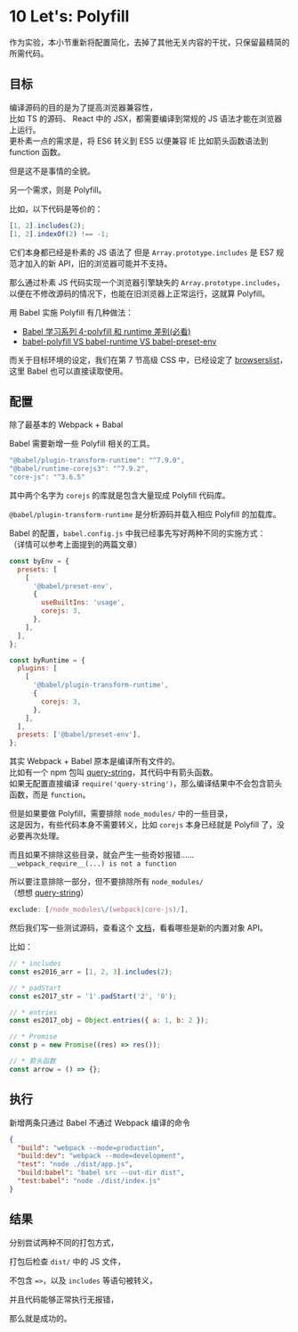 # 10 Let's: Polyfill

作为实验，本小节重新将配置简化，去掉了其他无关内容的干扰，只保留最精简的所需代码。

## 目标

编译源码的目的是为了提高浏览器兼容性，  
比如 TS 的源码、 React 中的 JSX，都需要编译到常规的 JS 语法才能在浏览器上运行。  
更朴素一点的需求是，将 ES6 转义到 ES5 以便兼容 IE 比如箭头函数语法到 function 函数。

但是这不是事情的全貌。

另一个需求，则是 Polyfill。

比如，以下代码是等价的：

```js
[1, 2].includes(2);
[1, 2].indexOf(2) !== -1;
```

它们本身都已经是朴素的 JS 语法了
但是 `Array.prototype.includes` 是 ES7 规范才加入的新 API，旧的浏览器可能并不支持。

那么通过朴素 JS 代码实现一个浏览器引擎缺失的 `Array.prototype.includes`，以便在不修改源码的情况下，也能在旧浏览器上正常运行，这就算 Polyfill。

用 Babel 实施 Polyfill 有几种做法：

- [Babel 学习系列 4-polyfill 和 runtime 差别(必看)](https://zhuanlan.zhihu.com/p/58624930)
- [babel-polyfill VS babel-runtime VS babel-preset-env](https://juejin.im/post/5aefe0a6f265da0b9e64fa54)

而关于目标环境的设定，我们在第 7 节高级 CSS 中，已经设定了 [browserslist](https://github.com/browserslist/browserslist)，这里 Babel 也可以直接读取使用。

## 配置

除了最基本的 Webpack + Babal

Babel 需要新增一些 Polyfill 相关的工具。

```js
"@babel/plugin-transform-runtime": "^7.9.0",
"@babel/runtime-corejs3": "^7.9.2",
"core-js": "^3.6.5"
```

其中两个名字为 `corejs` 的库就是包含大量现成 Polyfill 代码库。

`@babel/plugin-transform-runtime` 是分析源码并载入相应 Polyfill 的加载库。

Babel 的配置，`babel.config.js` 中我已经事先写好两种不同的实施方式：  
（详情可以参考上面提到的两篇文章）

```js
const byEnv = {
  presets: [
    [
      '@babel/preset-env',
      {
        useBuiltIns: 'usage',
        corejs: 3,
      },
    ],
  ],
};

const byRuntime = {
  plugins: [
    [
      '@babel/plugin-transform-runtime',
      {
        corejs: 3,
      },
    ],
  ],
  presets: ['@babel/preset-env'],
};
```

其实 Webpack + Babel 原本是编译所有文件的。  
比如有一个 npm 包叫 [query-string](https://unpkg.com/query-string)，其代码中有箭头函数。  
如果无配置直接编译 `require('query-string')`，那么编译结果中不会包含箭头函数，而是 `function`。

但是如果要做 Polyfill，需要排除 `node_modules/` 中的一些目录，  
这是因为，有些代码本身不需要转义，比如 `corejs` 本身已经就是 Polyfill 了，没必要再次处理。

而且如果不排除这些目录，就会产生一些奇妙报错……  
`__webpack_require__(...) is not a function`

所以要注意排除一部分，但不要排除所有 `node_modules/`  
（想想 [query-string](https://unpkg.com/query-string)）

```js
exclude: [/node_modules\/(webpack|core-js)/],
```

然后我们写一些测试源码，查看这个 [文档](https://github.com/inexorabletash/polyfill)，看看哪些是新的内置对象 API。

比如：

```js
// * includes
const es2016_arr = [1, 2, 3].includes(2);

// * padStart
const es2017_str = '1'.padStart('2', '0');

// * entries
const es2017_obj = Object.entries({ a: 1, b: 2 });

// * Promise
const p = new Promise((res) => res());

// * 箭头函数
const arrow = () => {};
```

## 执行

新增两条只通过 Babel 不通过 Webpack 编译的命令

```json
{
  "build": "webpack --mode=production",
  "build:dev": "webpack --mode=development",
  "test": "node ./dist/app.js",
  "build:babel": "babel src --out-dir dist",
  "test:babel": "node ./dist/index.js"
}
```

## 结果

分别尝试两种不同的打包方式，

打包后检查 `dist/` 中的 JS 文件，

不包含 `=>`，以及 `includes` 等语句被转义，

并且代码能够正常执行无报错，

那么就是成功的。
